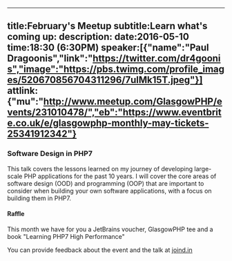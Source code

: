 ----
title:February's Meetup
subtitle:Learn what's coming up:
description:
date:2016-05-10
time:18:30 (6:30PM)
speaker:[{"name":"Paul Dragoonis","link":"https://twitter.com/dr4goonis","image":"https://pbs.twimg.com/profile_images/520670856704311296/7ulMk15T.jpeg"}]
attlink:{"mu":"http://www.meetup.com/GlasgowPHP/events/231010478/","eb":"https://www.eventbrite.co.uk/e/glasgowphp-monthly-may-tickets-25341912342"}
----

### Software Design in PHP7

This talk covers the lessons learned on my journey of developing large-scale PHP applications for the past 10 years. 
I will cover the core areas of software design (OOD) and programming (OOP) that are important to consider 
when building your own software applications, with a focus on building them in PHP7.

#### Raffle

This month we have for you a JetBrains voucher, GlasgowPHP tee and a book "Learning PHP7 High Performance"
<br/>

You can provide feedback about the event and the talk at [joind.in][1]

[1]: https://joind.in/event/glasgowphp---may
